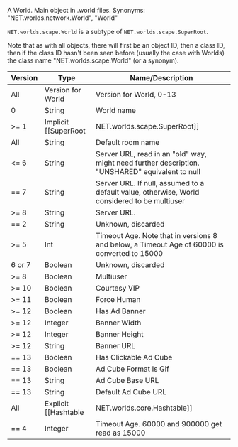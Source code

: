A World. Main object in .world files. Synonyms: "NET.worlds.network.World", "World"

`NET.worlds.scape.World` is a subtype of `NET.worlds.scape.SuperRoot`.

Note that as with all objects, there will first be an object ID, then a class ID, then if the class ID hasn't been seen before (usually the case with Worlds) the class name "NET.worlds.scape.World" (or a synonym).

| Version | Type | Name/Description |
| ---     | ---  | --- |
| All | Version for World | Version for World, 0-13 |
| 0 | String | World name |
| >= 1 | Implicit [[SuperRoot|NET.worlds.scape.SuperRoot]] | World name |
| All | String | Default room name |
| <= 6 | String | Server URL, read in an "old" way, might need further description. "UNSHARED" equivalent to null |
| == 7 | String | Server URL. If null, assumed to a default value, otherwise, World considered to be multiuser |
| >= 8 | String | Server URL. |
| == 2 | String | Unknown, discarded |
| >= 5 | Int | Timeout Age. Note that in versions 8 and below, a Timeout Age of 60000 is converted to 15000 |
| 6 or 7 | Boolean | Unknown, discarded |
| >= 8 | Boolean | Multiuser |
| >= 10 | Boolean | Courtesy VIP |
| >= 11 | Boolean | Force Human |
| >= 12 | Boolean | Has Ad Banner |
| >= 12 | Integer | Banner Width |
| >= 12 | Integer | Banner Height |
| >= 12 | String | Banner URL |
| == 13 | Boolean | Has Clickable Ad Cube |
| == 13 | Boolean | Ad Cube Format Is Gif |
| == 13 | String | Ad Cube Base URL |
| == 13 | String | Default Ad Cube URL |
| All | Explicit [[Hashtable|NET.worlds.core.Hashtable]] | Hashtable with room name as keys and [[Room|NET.worlds.scape.Room]]s as values |
| == 4 | Integer | Timeout Age. 60000 and 900000 get read as 15000 |
